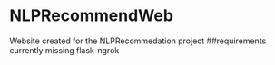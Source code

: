 # NLPRecommendWeb
 Website created for the NLPRecommedation project
##requirements currently missing flask-ngrok